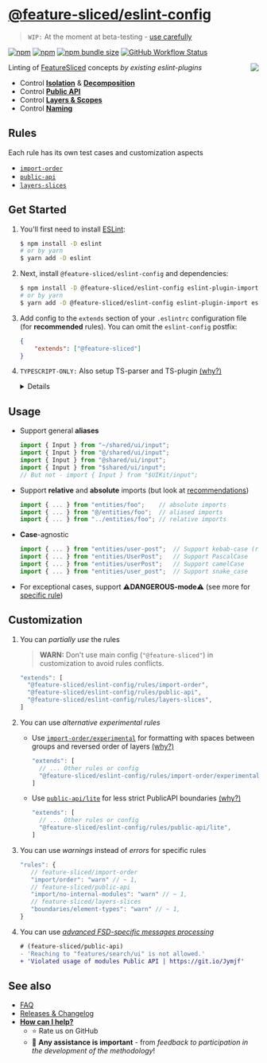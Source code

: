 # [@feature-sliced/eslint-config](https://www.npmjs.com/package/@feature-sliced/eslint-config)

> `WIP:` At the moment at beta-testing - [use carefully](https://github.com/feature-sliced/eslint-config/discussions/75)

[npm]: https://www.npmjs.com/package/@feature-sliced/eslint-config

[![npm](https://img.shields.io/npm/v/@feature-sliced/eslint-config?style=flat-square)][npm]
[![npm](https://img.shields.io/npm/dw/@feature-sliced/eslint-config?style=flat-square)][npm]
[![npm bundle size](https://img.shields.io/bundlephobia/min/@feature-sliced/eslint-config?style=flat-square)][npm]
[![GitHub Workflow Status](https://img.shields.io/github/workflow/status/feature-sliced/eslint-config/Test%20current%20build?label=tests&style=flat-square)](https://github.com/feature-sliced/eslint-config/actions)

<img src="https://avatars.githubusercontent.com/u/60469024?s=120&v=4" align="right">

Linting of [FeatureSliced](https://github.com/feature-sliced/documentation) concepts *by existing eslint-plugins*

- Control [**Isolation**](https://feature-sliced.design/docs/concepts/low-coupling) & [**Decomposition**](https://feature-sliced.design/docs/concepts/app-splitting)
- Control [**Public API**](https://feature-sliced.design/docs/concepts/public-api)
- Control [**Layers & Scopes**](https://feature-sliced.design/docs/reference/layers)
- Control [**Naming**](https://feature-sliced.design/docs/concepts/naming-adaptability)

<!--
Uncomment if will be needed

## Table of contents
* [Overview](#overview)
* [Get started](#get-started)
* [Usage](#usage)
* [Also](#also)
-->

## Rules

Each rule has its own test cases and customization aspects

- [`import-order`](./rules/import-order)
- [`public-api`](./rules/public-api)
- [`layers-slices`](./rules/layers-slices)

## Get Started

1. You'll first need to install [ESLint](http://eslint.org):

    ```sh
    $ npm install -D eslint
    # or by yarn
    $ yarn add -D eslint
    ```

2. Next, install `@feature-sliced/eslint-config` and dependencies:

    ```sh
    $ npm install -D @feature-sliced/eslint-config eslint-plugin-import eslint-plugin-boundaries
    # or by yarn
    $ yarn add -D @feature-sliced/eslint-config eslint-plugin-import eslint-plugin-boundaries
    ```

3. Add config to the `extends` section of your `.eslintrc` configuration file (for **recommended** rules). You can omit the `eslint-config` postfix:

    ```json
    {
        "extends": ["@feature-sliced"]
    }
    ```

4. `TYPESCRIPT-ONLY:` Also setup TS-parser and TS-plugin [(why?)](https://github.com/javierbrea/eslint-plugin-boundaries#usage-with-typescript)
    <details>
    <summary>Details</summary>

    **Install dependencies:**

    ```sh
    $ npm i -D @typescript-eslint/eslint-plugin @typescript-eslint/parser eslint-import-resolver-typescript
    # or by yarn
    $ yarn add -D @typescript-eslint/eslint-plugin @typescript-eslint/parser eslint-import-resolver-typescript
    ```

    **Configure `@typescript-eslint/parser` as parser and setup the `eslint-import-resolver-typescript` resolver in the `.eslintrc` config file:**

    ```json
    {
      "parser": "@typescript-eslint/parser",
      "settings": {
        "import/resolver": {
          "typescript": {
            "alwaysTryTypes": true
          }
        }
      }
    }
      ```

    </details>

## Usage

- Support general **aliases**

  ```js
  import { Input } from "~/shared/ui/input";
  import { Input } from "@/shared/ui/input";
  import { Input } from "@shared/ui/input";
  import { Input } from "$shared/ui/input";
  // But not - import { Input } from "$UIKit/input";
  ```

- Support **relative** and **absolute** imports (but look at [recommendations](https://github.com/feature-sliced/eslint-config/issues/29))

  ```js
  import { ... } from "entities/foo";    // absolute imports
  import { ... } from "@/entities/foo";  // aliased imports
  import { ... } from "../entities/foo"; // relative imports
  ```

- **Case**-agnostic

  ```js
  import { ... } from "entities/user-post";  // Support kebab-case (recommended)
  import { ... } from "entities/UserPost";   // Support PascalCase
  import { ... } from "entities/userPost";   // Support camelCase
  import { ... } from "entities/user_post";  // Support snake_case
  ```

- For exceptional cases, support ⚠️**DANGEROUS-mode**⚠️ (see more for [specific rule](#rules))

## Customization

1. You can *partially use* the rules

   > **WARN:** Don't use main config (`"@feature-sliced"`) in customization to avoid rules conflicts.

   ```js
   "extends": [
     "@feature-sliced/eslint-config/rules/import-order",
     "@feature-sliced/eslint-config/rules/public-api",
     "@feature-sliced/eslint-config/rules/layers-slices",
   ]
   ```

1. You can use *alternative experimental rules*
    - Use [`import-order/experimental`](./rules/import-order#Experimental) for formatting with spaces between groups and reversed order of layers [(why?)](https://github.com/feature-sliced/eslint-config/issues/85)

      ```js
      "extends": [
        // ... Other rules or config
        "@feature-sliced/eslint-config/rules/import-order/experimental",
      ]
      ```

    - Use [`public-api/lite`](./rules/public-api#Lite) for less strict PublicAPI boundaries [(why?)](https://github.com/feature-sliced/eslint-config/issues/90)

        ```js
        "extends": [
          // ... Other rules or config
          "@feature-sliced/eslint-config/rules/public-api/lite",
        ]
        ```

1. You can use *warnings* instead of *errors* for specific rules

   ```js
   "rules": {
      // feature-sliced/import-order
      "import/order": "warn" // ~ 1,
      // feature-sliced/public-api
      "import/no-internal-modules": "warn" // ~ 1,
      // feature-sliced/layers-slices
      "boundaries/element-types": "warn" // ~ 1,
   }
   ```
  
1. You can use *[advanced FSD-specific messages processing](https://www.npmjs.com/package/@feature-sliced/eslint-plugin-messages)*

   ```diff
   # (feature-sliced/public-api)
   - 'Reaching to "features/search/ui" is not allowed.'
   + 'Violated usage of modules Public API | https://git.io/Jymjf'
    ```

## See also

- [FAQ](./FAQ.md)
- [Releases & Changelog](https://github.com/feature-sliced/eslint-config/releases)
- [**How can I help?**](./CONTRIBUTING.md)
  - ⭐ Rate us on GitHub
  - 💫 **Any assistance is important** - from *feedback to participation in the development of the methodology*!
